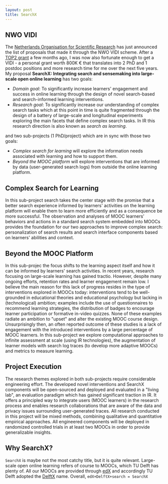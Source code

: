 ```yaml
---
layout: post
title: SearchX
---
```


## NWO VIDI

The [Netherlands Organisation for Scientific Research](http://www.nwo.nl/en) has just announced the list of proposals
that made it through the NWO VIDI scheme. After a [TOP2 grant](http://chauff.github.io/2016-11-27-lacrosse/) a few months ago, I was now also fortunate enough to get a VIDI - a personal grant worth 800K € that translates into 2 PhD and 1 postdoc positions and more research time for me over the next five years. My proposal **SearchX: Integrating search and sensemaking into large-scale open online learning** has two goals:

* *Domain goal*: To significantly increase learners' engagement and success in online learning through the design of
novel search-based and search-informed learning interventions.
* *Research goal*: To significantly increase our understanding of complex search tasks which at this point in time is quite fragmented through the design of a battery of large-scale and longitudinal experiments exploring the main facets that define complex search tasks. In IR this research direction is also known as *search as learning*.

and two sub-projects (1 PhD/project) which are in sync with those two goals:

* *Complex search for learning* will explore the information needs associated with learning and how to
support them.
* *Beyond the MOOC platform* will explore interventions that are informed by data (user-generated
search logs) from outside the online learning platform.


## Complex Search for Learning

In this sub-project search takes the center stage with the promise that a better search experience informed by
learners' activities on the learning platform will enable them to learn more efficiently and as a consequence be
more successful. The observation and analyses of MOOC learners’ behaviors and actions in a standard search
system embedded into MOOCs provides the foundation for our two approaches to improve complex
search: personalization of search results and search interface components based on learners' abilities and context.

## Beyond the MOOC Platform

In this sub-projec the focus shifts to the learning aspect itself and how it can be informed by learners' search activities. In recent years, research focusing on large-scale learning has gained tractio. However, despite many ongoing efforts, retention rates and learner engagement remain low. I believe the main reason for this lack of progress
resides in the type of interventions explored in MOOCs today: interventions tend to be well-grounded in
educational theories and educational psychology but lacking in (technological) ambition; examples
include the use of questionnaires to recommend learning strategies, the distribution of badges to
encourage learner participation or formative in-video quizzes. None of these examples radiate an ambition to "upset" and alter the existing MOOC course design. Unsurprisingly then, an often reported outcome of these studies is a lack of engagement with the introduced interventions by a large percentage of MOOC learners. In this sub-project we explore computational approaches to infinite assessment at scale (using IR technologies), the augmentation of learner models with search log traces (to develop more adaptive MOOCs) and metrics to measure learning.

## Project Execution

The research themes explored in both sub-projects require considerable engineering effort. The developed novel
interventions and SearchX components will be open-sourced and deployed and evaluated in a "living lab", an evaluation paradigm which has gained significant traction in IR.
It offers a principled way to integrate users (MOOC learners) in the research process and enables research
collaborations that are aware of the data and privacy issues surrounding user-generated traces. All research
conducted in this project will be mixed methods, combining qualitative and quantitative empirical approaches.
All engineered components will be deployed in randomized controlled trials in at least two MOOCs in order to
provide generalizable insights. 


## Why SearchX?

`SearchX` is maybe not the most catchy title, but it is quite relevant. Large-scale open online learning refers of course to MOOCs, which TU Delft has plenty of. All our MOOCs are provided through [edX](https://www.edx.org/) and accordingly TU Delft adopted the [DelftX](https://www.edx.org/school/delftx) name. Overall, `edX+DelftX+search = SearchX`

